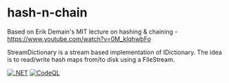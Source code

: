 # hash-n-chain
Based on Erik Demain's MIT lecture on hashing &amp; chaining - https://www.youtube.com/watch?v=0M_kIqhwbFo

StreamDictionary is a stream based implementation of IDictionary. The idea is to read/write hash maps from/to disk using a FileStream.

[![.NET](https://github.com/marklauter/hash-n-chain/actions/workflows/dotnet.yml/badge.svg)](https://github.com/marklauter/hash-n-chain/actions/workflows/dotnet.yml)
[![CodeQL](https://github.com/marklauter/hash-n-chain/actions/workflows/codeql-analysis.yml/badge.svg)](https://github.com/marklauter/hash-n-chain/actions/workflows/codeql-analysis.yml)
